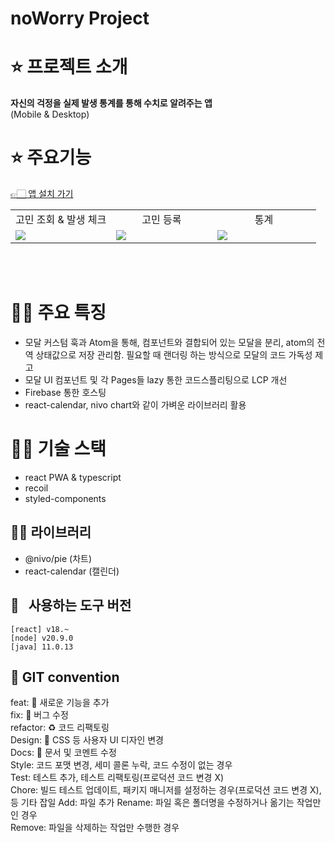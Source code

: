 # noWorry Project

# ⭐️ 프로젝트 소개

**자신의 걱정을 실제 발생 통계를 통해 수치로 알려주는 앱**
<br/>(Mobile & Desktop)

# ⭐️ 주요기능

[👉🏻 앱 설치 가기](https://noworry-project.web.app/)

<table>
    <tr>
      <td  align="center" width="33%">고민 조회 & 발생 체크</td>
      <td align="center" width="33%">고민 등록</td>
      <td align="center" width="34%">통계</td>
    </tr>
    <tr>
      <td><img src="https://github.com/heedaelee/noWorry/assets/37854571/79699ce8-cc00-49bc-95a7-ed8b74c22119"/></td>
      <td><img src="https://github.com/heedaelee/noWorry/assets/37854571/86e2d354-a224-4591-8f47-cd570cc6a569"/></td>
      <td><img src="https://github.com/heedaelee/noWorry/assets/37854571/54e19115-deca-4adb-9ccb-aabfa0d54932"/></td>
    </tr>
 </table>
<br></br>

# 👨‍💻 주요 특징
- 모달 커스텀 훅과 Atom을 통해, 컴포넌트와 결합되어 있는 모달을 분리, atom의 전역 상태값으로 저장 관리함. 필요할 때 랜더링 하는 방식으로 모달의 코드 가독성 제고
- 모달 UI 컴포넌트 및 각 Pages들 lazy 통한 코드스플리팅으로 LCP 개선
- Firebase 통한 호스팅
- react-calendar, nivo chart와 같이 가벼운 라이브러리 활용


# 👨‍💻 기술 스택

- react PWA & typescript
- recoil
- styled-components

## 👨‍💻 라이브러리

- @nivo/pie (차트)
- react-calendar (캘린더)

## 🚗 &nbsp; 사용하는 도구 버전

`[react] v18.~`  
`[node] v20.9.0`  
`[java] 11.0.13`

## 🌈 GIT convention

feat: 🐲 새로운 기능을 추가  
fix: 🐒 버그 수정  
refactor: ♻️ 코드 리팩토링  
Design: 💄 CSS 등 사용자 UI 디자인 변경  
Docs: 📜 문서 및 코멘트 수정  
Style: 코드 포맷 변경, 세미 콜론 누락, 코드 수정이 없는 경우  
Test: 테스트 추가, 테스트 리팩토링(프로덕션 코드 변경 X)  
Chore: 빌드 테스트 업데이트, 패키지 매니저를 설정하는 경우(프로덕션 코드 변경 X), 등 기타 잡일
Add: 파일 추가
Rename: 파일 혹은 폴더명을 수정하거나 옮기는 작업만인 경우  
Remove: 파일을 삭제하는 작업만 수행한 경우

